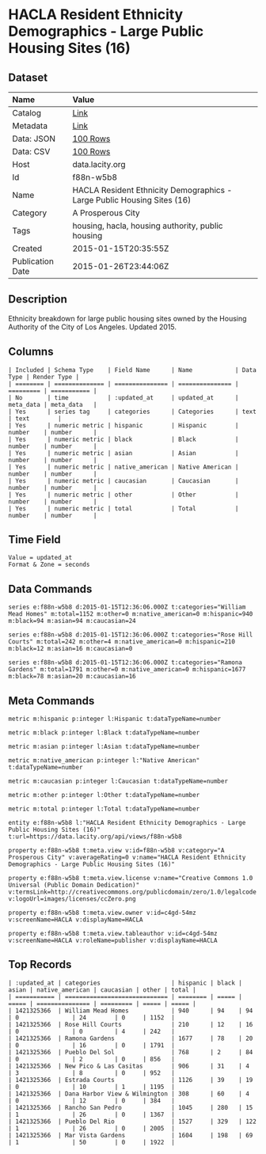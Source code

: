 # HACLA Resident Ethnicity Demographics - Large Public Housing Sites (16)

## Dataset

| Name | Value |
| :--- | :---- |
| Catalog | [Link](https://catalog.data.gov/dataset/hacla-resident-ethnicity-demographics-large-public-housing-sites-16-e9dfc) |
| Metadata | [Link](https://data.lacity.org/api/views/f88n-w5b8) |
| Data: JSON | [100 Rows](https://data.lacity.org/api/views/f88n-w5b8/rows.json?max_rows=100) |
| Data: CSV | [100 Rows](https://data.lacity.org/api/views/f88n-w5b8/rows.csv?max_rows=100) |
| Host | data.lacity.org |
| Id | f88n-w5b8 |
| Name | HACLA Resident Ethnicity Demographics - Large Public Housing Sites (16) |
| Category | A Prosperous City |
| Tags | housing, hacla, housing authority, public housing |
| Created | 2015-01-15T20:35:55Z |
| Publication Date | 2015-01-26T23:44:06Z |

## Description

Ethnicity breakdown for large public housing sites owned by the Housing Authority of the City of Los Angeles. Updated 2015.

## Columns

```ls
| Included | Schema Type    | Field Name      | Name            | Data Type | Render Type |
| ======== | ============== | =============== | =============== | ========= | =========== |
| No       | time           | :updated_at     | updated_at      | meta_data | meta_data   |
| Yes      | series tag     | categories      | Categories      | text      | text        |
| Yes      | numeric metric | hispanic        | Hispanic        | number    | number      |
| Yes      | numeric metric | black           | Black           | number    | number      |
| Yes      | numeric metric | asian           | Asian           | number    | number      |
| Yes      | numeric metric | native_american | Native American | number    | number      |
| Yes      | numeric metric | caucasian       | Caucasian       | number    | number      |
| Yes      | numeric metric | other           | Other           | number    | number      |
| Yes      | numeric metric | total           | Total           | number    | number      |
```

## Time Field

```ls
Value = updated_at
Format & Zone = seconds
```

## Data Commands

```ls
series e:f88n-w5b8 d:2015-01-15T12:36:06.000Z t:categories="William Mead Homes" m:total=1152 m:other=0 m:native_american=0 m:hispanic=940 m:black=94 m:asian=94 m:caucasian=24

series e:f88n-w5b8 d:2015-01-15T12:36:06.000Z t:categories="Rose Hill Courts" m:total=242 m:other=4 m:native_american=0 m:hispanic=210 m:black=12 m:asian=16 m:caucasian=0

series e:f88n-w5b8 d:2015-01-15T12:36:06.000Z t:categories="Ramona Gardens" m:total=1791 m:other=0 m:native_american=0 m:hispanic=1677 m:black=78 m:asian=20 m:caucasian=16
```

## Meta Commands

```ls
metric m:hispanic p:integer l:Hispanic t:dataTypeName=number

metric m:black p:integer l:Black t:dataTypeName=number

metric m:asian p:integer l:Asian t:dataTypeName=number

metric m:native_american p:integer l:"Native American" t:dataTypeName=number

metric m:caucasian p:integer l:Caucasian t:dataTypeName=number

metric m:other p:integer l:Other t:dataTypeName=number

metric m:total p:integer l:Total t:dataTypeName=number

entity e:f88n-w5b8 l:"HACLA Resident Ethnicity Demographics - Large Public Housing Sites (16)" t:url=https://data.lacity.org/api/views/f88n-w5b8

property e:f88n-w5b8 t:meta.view v:id=f88n-w5b8 v:category="A Prosperous City" v:averageRating=0 v:name="HACLA Resident Ethnicity Demographics - Large Public Housing Sites (16)"

property e:f88n-w5b8 t:meta.view.license v:name="Creative Commons 1.0 Universal (Public Domain Dedication)" v:termsLink=http://creativecommons.org/publicdomain/zero/1.0/legalcode v:logoUrl=images/licenses/ccZero.png

property e:f88n-w5b8 t:meta.view.owner v:id=c4gd-54mz v:screenName=HACLA v:displayName=HACLA

property e:f88n-w5b8 t:meta.view.tableauthor v:id=c4gd-54mz v:screenName=HACLA v:roleName=publisher v:displayName=HACLA
```

## Top Records

```ls
| :updated_at | categories                    | hispanic | black | asian | native_american | caucasian | other | total | 
| =========== | ============================= | ======== | ===== | ===== | =============== | ========= | ===== | ===== | 
| 1421325366  | William Mead Homes            | 940      | 94    | 94    | 0               | 24        | 0     | 1152  | 
| 1421325366  | Rose Hill Courts              | 210      | 12    | 16    | 0               | 0         | 4     | 242   | 
| 1421325366  | Ramona Gardens                | 1677     | 78    | 20    | 0               | 16        | 0     | 1791  | 
| 1421325366  | Pueblo Del Sol                | 768      | 2     | 84    | 0               | 2         | 0     | 856   | 
| 1421325366  | New Pico & Las Casitas        | 906      | 31    | 4     | 3               | 8         | 0     | 952   | 
| 1421325366  | Estrada Courts                | 1126     | 39    | 19    | 0               | 10        | 1     | 1195  | 
| 1421325366  | Dana Harbor View & Wilmington | 308      | 60    | 4     | 0               | 12        | 0     | 384   | 
| 1421325366  | Rancho San Pedro              | 1045     | 280   | 15    | 1               | 26        | 0     | 1367  | 
| 1421325366  | Pueblo Del Rio                | 1527     | 329   | 122   | 1               | 26        | 0     | 2005  | 
| 1421325366  | Mar Vista Gardens             | 1604     | 198   | 69    | 1               | 50        | 0     | 1922  | 
```
